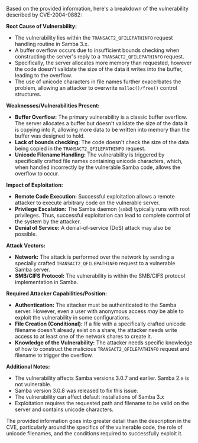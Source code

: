 Based on the provided information, here's a breakdown of the vulnerability described by CVE-2004-0882:

**Root Cause of Vulnerability:**

*   The vulnerability lies within the `TRANSACT2_QFILEPATHINFO` request handling routine in Samba 3.x.
*   A buffer overflow occurs due to insufficient bounds checking when constructing the server's reply to a `TRANSACT2_QFILEPATHINFO` request.
*   Specifically, the server allocates more memory than requested, however the code doesn't validate the size of the data it writes into the buffer, leading to the overflow.
*   The use of unicode characters in file names further exacerbates the problem, allowing an attacker to overwrite `malloc()/free()` control structures.

**Weaknesses/Vulnerabilities Present:**

*   **Buffer Overflow:** The primary vulnerability is a classic buffer overflow. The server allocates a buffer but doesn't validate the size of the data it is copying into it, allowing more data to be written into memory than the buffer was designed to hold.
*  **Lack of bounds checking:**  The code doesn't check the size of the data being copied in the `TRANSACT2_QFILEPATHINFO` request.
*   **Unicode Filename Handling:** The vulnerability is triggered by specifically crafted file names containing unicode characters, which, when handled incorrectly by the vulnerable Samba code, allows the overflow to occur.

**Impact of Exploitation:**

*   **Remote Code Execution:** Successful exploitation allows a remote attacker to execute arbitrary code on the vulnerable server.
*   **Privilege Escalation:** The Samba daemon (`smbd`) typically runs with root privileges. Thus, successful exploitation can lead to complete control of the system by the attacker.
*   **Denial of Service:** A denial-of-service (DoS) attack may also be possible.

**Attack Vectors:**

*   **Network:** The attack is performed over the network by sending a specially crafted `TRANSACT2_QFILEPATHINFO` request to a vulnerable Samba server.
*   **SMB/CIFS Protocol:** The vulnerability is within the SMB/CIFS protocol implementation in Samba.

**Required Attacker Capabilities/Position:**

*   **Authentication:** The attacker must be authenticated to the Samba server. However, even a user with anonymous access *may* be able to exploit the vulnerability in some configurations.
*   **File Creation (Conditional):** If a file with a specifically crafted unicode filename doesn't already exist on a share, the attacker needs write access to at least one of the network shares to create it.
*   **Knowledge of the Vulnerability:** The attacker needs specific knowledge of how to construct the malicious `TRANSACT2_QFILEPATHINFO` request and filename to trigger the overflow.

**Additional Notes:**

*   The vulnerability affects Samba versions 3.0.7 and earlier. Samba 2.x is not vulnerable.
*   Samba version 3.0.8 was released to fix this issue.
*   The vulnerability can affect default installations of Samba 3.x
*   Exploitation requires the requested path and filename to be valid on the server and contains unicode characters.

The provided information goes into greater detail than the description in the CVE, particularly around the specifics of the vulnerable code, the role of unicode filenames, and the conditions required to successfully exploit it.